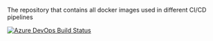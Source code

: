 The repository that contains all docker images used in different CI/CD pipelines

[![Azure DevOps Build Status](https://dev.azure.com/EdgeCloud/Development%20Toolsets/_apis/build/status/Docker%20Images?branchName=master)](https://dev.azure.com/EdgeCloud/Development%20Toolsets/_build/latest?definitionId=18&branchName=master)

